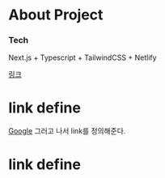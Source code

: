 # About Project

### Tech 
Next.js + Typescript + TailwindCSS + Netlify

[링크][]

# link define
[링크]: https://seungyeonj.netlify.app/

[Google][]
그러고 나서 link를 정의해준다.

# link define
[Google]: http://google.com/ 

